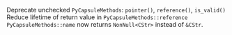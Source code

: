 Deprecate unchecked `PyCapsuleMethods`: `pointer()`, `reference()`, `is_valid()`
Reduce lifetime of return value in `PyCapsuleMethods::reference`
`PyCapsuleMethods::name` now returns `NonNull<CStr>` instead of `&CStr`.
